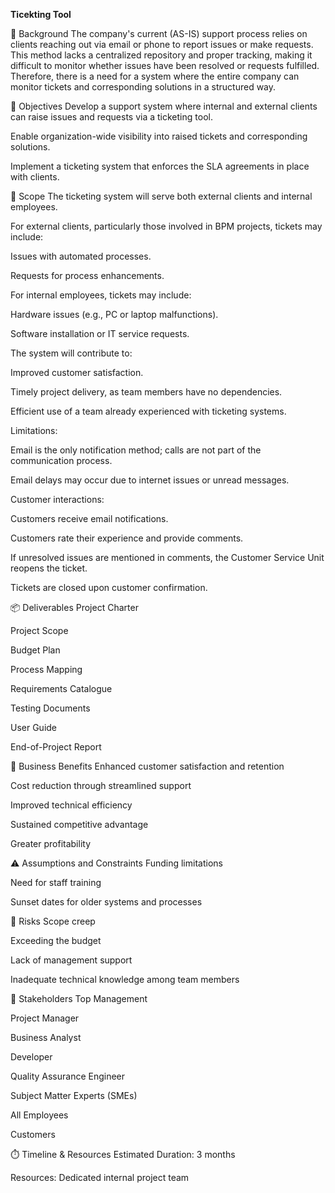 **Ticekting Tool**

📘 Background
The company's current (AS-IS) support process relies on clients reaching out via email or phone to report issues or make requests. This method lacks a centralized repository and proper tracking, making it difficult to monitor whether issues have been resolved or requests fulfilled. Therefore, there is a need for a system where the entire company can monitor tickets and corresponding solutions in a structured way.

🎯 Objectives
Develop a support system where internal and external clients can raise issues and requests via a ticketing tool.

Enable organization-wide visibility into raised tickets and corresponding solutions.

Implement a ticketing system that enforces the SLA agreements in place with clients.

📌 Scope
The ticketing system will serve both external clients and internal employees.

For external clients, particularly those involved in BPM projects, tickets may include:

Issues with automated processes.

Requests for process enhancements.

For internal employees, tickets may include:

Hardware issues (e.g., PC or laptop malfunctions).

Software installation or IT service requests.

The system will contribute to:

Improved customer satisfaction.

Timely project delivery, as team members have no dependencies.

Efficient use of a team already experienced with ticketing systems.

Limitations:

Email is the only notification method; calls are not part of the communication process.

Email delays may occur due to internet issues or unread messages.

Customer interactions:

Customers receive email notifications.

Customers rate their experience and provide comments.

If unresolved issues are mentioned in comments, the Customer Service Unit reopens the ticket.

Tickets are closed upon customer confirmation.

📦 Deliverables
Project Charter

Project Scope

Budget Plan

Process Mapping

Requirements Catalogue

Testing Documents

User Guide

End-of-Project Report

💼 Business Benefits
Enhanced customer satisfaction and retention

Cost reduction through streamlined support

Improved technical efficiency

Sustained competitive advantage

Greater profitability

⚠️ Assumptions and Constraints
Funding limitations

Need for staff training

Sunset dates for older systems and processes

🚨 Risks
Scope creep

Exceeding the budget

Lack of management support

Inadequate technical knowledge among team members

👥 Stakeholders
Top Management

Project Manager

Business Analyst

Developer

Quality Assurance Engineer

Subject Matter Experts (SMEs)

All Employees

Customers

⏱️ Timeline & Resources
Estimated Duration: 3 months

Resources: Dedicated internal project team
